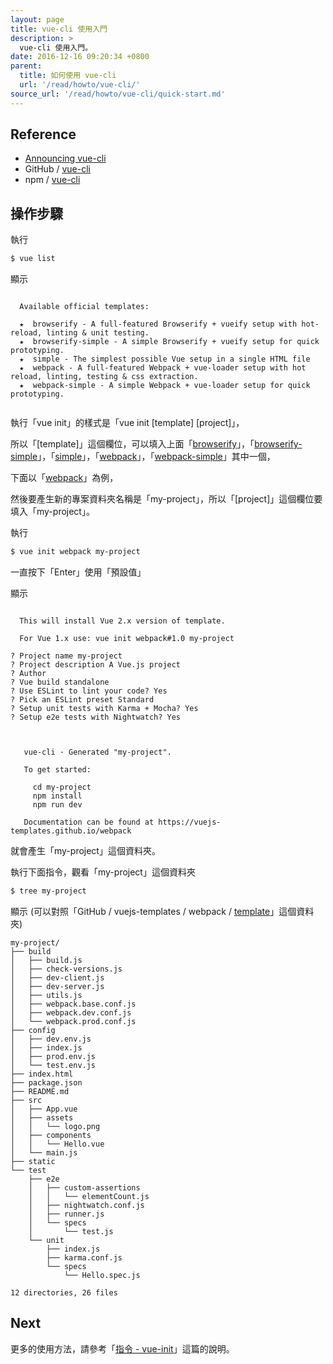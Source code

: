 ```yaml
---
layout: page
title: vue-cli 使用入門
description: >
  vue-cli 使用入門。
date: 2016-12-16 09:20:34 +0800
parent:
  title: 如何使用 vue-cli
  url: '/read/howto/vue-cli/'
source_url: '/read/howto/vue-cli/quick-start.md'
---
```



## Reference

* [Announcing vue-cli](https://vuejs.org/2015/12/28/vue-cli/)
* GitHub / [vue-cli](https://github.com/vuejs/vue-cli)
* npm / [vue-cli](https://www.npmjs.com/package/vue-cli)


## 操作步驟

執行

``` sh
$ vue list
```

顯示

```

  Available official templates:

  ★  browserify - A full-featured Browserify + vueify setup with hot-reload, linting & unit testing.
  ★  browserify-simple - A simple Browserify + vueify setup for quick prototyping.
  ★  simple - The simplest possible Vue setup in a single HTML file
  ★  webpack - A full-featured Webpack + vue-loader setup with hot reload, linting, testing & css extraction.
  ★  webpack-simple - A simple Webpack + vue-loader setup for quick prototyping.


```

執行「vue init」的樣式是「vue init [template] [project]」，

所以「[template]」這個欄位，可以填入上面「[browserify](https://github.com/vuejs-templates/browserify)」，「[browserify-simple](https://github.com/vuejs-templates/browserify-simple)」，「[simple](https://github.com/vuejs-templates/simple)」，「[webpack](https://github.com/vuejs-templates/webpack)」，「[webpack-simple](https://github.com/vuejs-templates/webpack-simple)」其中一個，

下面以「[webpack](https://github.com/vuejs-templates/webpack)」為例，

然後要產生新的專案資料夾名稱是「my-project」，所以「[project]」這個欄位要填入「my-project」。

執行

``` sh
$ vue init webpack my-project
```

一直按下「Enter」使用「預設值」

顯示

```

  This will install Vue 2.x version of template.

  For Vue 1.x use: vue init webpack#1.0 my-project

? Project name my-project
? Project description A Vue.js project
? Author
? Vue build standalone
? Use ESLint to lint your code? Yes
? Pick an ESLint preset Standard
? Setup unit tests with Karma + Mocha? Yes
? Setup e2e tests with Nightwatch? Yes



   vue-cli · Generated "my-project".

   To get started:

     cd my-project
     npm install
     npm run dev

   Documentation can be found at https://vuejs-templates.github.io/webpack

```

就會產生「my-project」這個資料夾。

執行下面指令，觀看「my-project」這個資料夾

``` sh
$ tree my-project
```

顯示 (可以對照「GitHub / vuejs-templates / webpack / [template](https://github.com/vuejs-templates/webpack/tree/master/template)」這個資料夾)

```
my-project/
├── build
│   ├── build.js
│   ├── check-versions.js
│   ├── dev-client.js
│   ├── dev-server.js
│   ├── utils.js
│   ├── webpack.base.conf.js
│   ├── webpack.dev.conf.js
│   └── webpack.prod.conf.js
├── config
│   ├── dev.env.js
│   ├── index.js
│   ├── prod.env.js
│   └── test.env.js
├── index.html
├── package.json
├── README.md
├── src
│   ├── App.vue
│   ├── assets
│   │   └── logo.png
│   ├── components
│   │   └── Hello.vue
│   └── main.js
├── static
└── test
    ├── e2e
    │   ├── custom-assertions
    │   │   └── elementCount.js
    │   ├── nightwatch.conf.js
    │   ├── runner.js
    │   └── specs
    │       └── test.js
    └── unit
        ├── index.js
        ├── karma.conf.js
        └── specs
            └── Hello.spec.js

12 directories, 26 files
```

## Next

更多的使用方法，請參考「[指令 - vue-init](/book-lang-javascript-vue/read/howto/vue-cli/command.vue-init)」這篇的說明。
